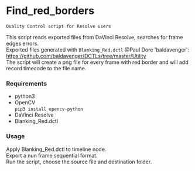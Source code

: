 # Find_red_borders
`Quality Control script for Resolve users`

This script reads exported files from DaVinci Resolve, searches for frame edges errors.  
Exported files generated with `Blanking_Red.dctl`
@Paul Dore 'baldavenger': https://github.com/baldavenger/DCTLs/tree/master/Utility  
The script will create a png file for every frame with red border and will add record timecode to the file name.
### Requirements
* python3
* OpenCV  
`pip3 install opencv-python`
* DaVinci Resolve
* Blanking_Red.dctl

### Usage
Apply Blanking_Red.dctl to timeline node.  
Export a nun frame sequential format.  
Run the script, choose the source file and destination folder.
